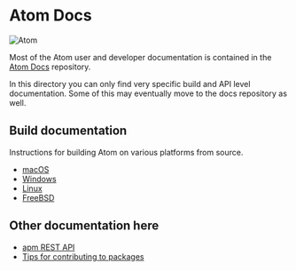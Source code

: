 # Atom Docs

![Atom](https://cloud.githubusercontent.com/assets/72919/2874231/3af1db48-d3dd-11e3-98dc-6066f8bc766f.png)

Most of the Atom user and developer documentation is contained in the [Atom Docs](https://github.com/atom/docs) repository.

In this directory you can only find very specific build and API level documentation. Some of this may eventually move to the docs repository as well.

## Build documentation

Instructions for building Atom on various platforms from source.

* [macOS](build-instructions/os-x.md)
* [Windows](build-instructions/windows.md)
* [Linux](build-instructions/linux.md)
* [FreeBSD](build-instructions/freebsd.md)

## Other documentation here

* [apm REST API](apm-rest-api.md)
* [Tips for contributing to packages](contributing-to-packages.md)
